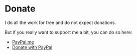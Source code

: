 # Donate
I do all the work for free and do not expect donations.

But if you really want to support me a bit, you can do so here:
- [PayPal.me](https://paypal.me/xitee)
- [Donate with PayPal](https://www.paypal.com/donate/?hosted_button_id=334VA24BGFJMS)
